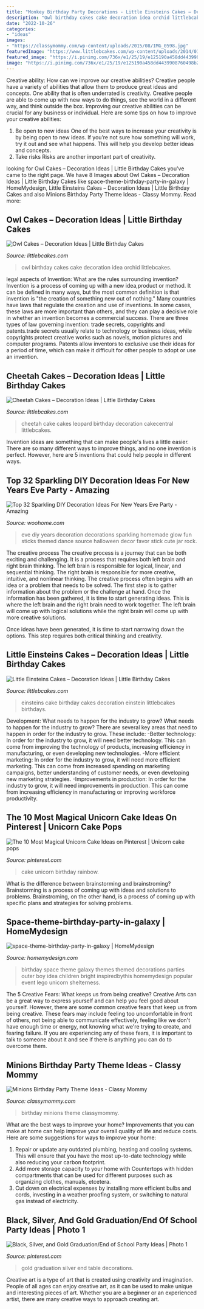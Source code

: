 ```yaml
---
title: "Monkey Birthday Party Decorations - Little Einsteins Cakes – Decoration Ideas"
description: "Owl birthday cakes cake decoration idea orchid littlebcakes"
date: "2022-10-26"
categories:
- "ideas"
images:
- "https://classymommy.com/wp-content/uploads/2015/08/IMG_0598.jpg"
featuredImage: "https://www.littlebcakes.com/wp-content/uploads/2014/01/Little-Einsteins-Birthdays-Cake.jpg"
featured_image: "https://i.pinimg.com/736x/e1/25/19/e125190a458dd4439908760498b278f2.jpg"
image: "https://i.pinimg.com/736x/e1/25/19/e125190a458dd4439908760498b278f2.jpg"
---
```



Creative ability: How can we improve our creative abilities?
Creative people have a variety of abilities that allow them to produce great ideas and concepts. One ability that is often underrated is creativity. Creative people are able to come up with new ways to do things, see the world in a different way, and think outside the box. Improving our creative abilities can be crucial for any business or individual. Here are some tips on how to improve your creative abilities: 
1. Be open to new ideas
One of the best ways to increase your creativity is by being open to new ideas. If you’re not sure how something will work, try it out and see what happens. This will help you develop better ideas and concepts. 
2. Take risks
Risks are another important part of creativity.

	

		
looking for Owl Cakes – Decoration Ideas | Little Birthday Cakes you've came to the right page. We have 8 Images about Owl Cakes – Decoration Ideas | Little Birthday Cakes like space-theme-birthday-party-in-galaxy | HomeMydesign, Little Einsteins Cakes – Decoration Ideas | Little Birthday Cakes and also Minions Birthday Party Theme Ideas - Classy Mommy. Read more:
		
    
## Owl Cakes – Decoration Ideas | Little Birthday Cakes

<img loading=lazy src="http://www.littlebcakes.com/wp-content/uploads/2013/08/Owl-Birthday-Cake-Ideas.jpg" onerror="this.onerror=null;this.src='https://tse4.mm.bing.net/th?id=OIP.xz3m0Ly-0sx_4Y3ufCaAPQHaKd&amp;pid=15.1';" alt="Owl Cakes – Decoration Ideas | Little Birthday Cakes">

_Source: littlebcakes.com_

>owl birthday cakes cake decoration idea orchid littlebcakes. 

	

legal aspects of Invention: What are the rules surrounding invention?
Invention is a process of coming up with a new idea,product or method. It can be defined in many ways, but the most common definition is that invention is "the creation of something new out of nothing." Many countries have laws that regulate the creation and use of inventions. In some cases, these laws are more important than others, and they can play a decisive role in whether an invention becomes a commercial success.
There are three types of law governing invention: trade secrets, copyrights and patents.trade secrets usually relate to technology or business ideas, while copyrights protect creative works such as novels, motion pictures and computer programs. Patents allow inventors to exclusive use their ideas for a period of time, which can make it difficult for other people to adopt or use an invention.

    
## Cheetah Cakes – Decoration Ideas | Little Birthday Cakes

<img loading=lazy src="https://www.littlebcakes.com/wp-content/uploads/2014/02/Cheetah-Cakes-Pictures.jpg" onerror="this.onerror=null;this.src='https://tse3.mm.bing.net/th?id=OIP.5NS714f2F-Ea1bpK9q1DSAHaJ4&amp;pid=15.1';" alt="Cheetah Cakes – Decoration Ideas | Little Birthday Cakes">

_Source: littlebcakes.com_

>cheetah cake cakes leopard birthday decoration cakecentral littlebcakes. 

	

Invention ideas are something that can make people's lives a little easier. There are so many different ways to improve things, and no one invention is perfect. However, here are 5 inventions that could help people in different ways.

    
## Top 32 Sparkling DIY Decoration Ideas For New Years Eve Party - Amazing

<img loading=lazy src="http://www.woohome.com/wp-content/uploads/2013/12/diy-new-year-eve-decorations-20.jpg" onerror="this.onerror=null;this.src='https://tse4.mm.bing.net/th?id=OIP.o9Nc2ChZElrNrT0siW87FQHaLE&amp;pid=15.1';" alt="Top 32 Sparkling DIY Decoration Ideas For New Years Eve Party - Amazing">

_Source: woohome.com_

>eve diy years decoration decorations sparkling homemade glow fun sticks themed dance source halloween decor favor stick cute jar rock. 

	

The creative process
The creative process is a journey that can be both exciting and challenging. It is a process that requires both left brain and right brain thinking. The left brain is responsible for logical, linear, and sequential thinking. The right brain is responsible for more creative, intuitive, and nonlinear thinking.
The creative process often begins with an idea or a problem that needs to be solved. The first step is to gather information about the problem or the challenge at hand. Once the information has been gathered, it is time to start generating ideas. This is where the left brain and the right brain need to work together. The left brain will come up with logical solutions while the right brain will come up with more creative solutions.

Once ideas have been generated, it is time to start narrowing down the options. This step requires both critical thinking and creativity.

    
## Little Einsteins Cakes – Decoration Ideas | Little Birthday Cakes

<img loading=lazy src="https://www.littlebcakes.com/wp-content/uploads/2014/01/Little-Einsteins-Birthdays-Cake.jpg" onerror="this.onerror=null;this.src='https://tse3.mm.bing.net/th?id=OIP.CWzyreoPyNOhj0mcI40qtwHaJ4&amp;pid=15.1';" alt="Little Einsteins Cakes – Decoration Ideas | Little Birthday Cakes">

_Source: littlebcakes.com_

>einsteins cake birthday cakes decoration einstein littlebcakes birthdays. 

	

Development: What needs to happen for the industry to grow?
What needs to happen for the industry to grow? 
There are several key areas that need to happen in order for the industry to grow. These include: 
-Better technology: In order for the industry to grow, it will need better technology. This can come from improving the technology of products, increasing efficiency in manufacturing, or even developing new technologies. 
-More efficient marketing: In order for the industry to grow, it will need more efficient marketing. This can come from increased spending on marketing campaigns, better understanding of customer needs, or even developing new marketing strategies. 
-Improvements in production: In order for the industry to grow, it will need improvements in production. This can come from increasing efficiency in manufacturing or improving workforce productivity.

    
## The 10 Most Magical Unicorn Cake Ideas On Pinterest | Unicorn Cake Pops

<img loading=lazy src="https://i.pinimg.com/736x/bb/58/e6/bb58e6ba0653df92d8d7dd159d6f0be4.jpg" onerror="this.onerror=null;this.src='https://tse2.mm.bing.net/th?id=OIP.lXHNxhxvWzyS9HQKUTuBkwHaK8&amp;pid=15.1';" alt="The 10 Most Magical Unicorn Cake Ideas on Pinterest | Unicorn cake pops">

_Source: pinterest.com_

>cake unicorn birthday rainbow. 

	

What is the difference between brainstorming and brainstroming?
Brainstorming is a process of coming up with ideas and solutions to problems. Brainstroming, on the other hand, is a process of coming up with specific plans and strategies for solving problems.

    
## Space-theme-birthday-party-in-galaxy | HomeMydesign

<img loading=lazy src="https://homemydesign.com/wp-content/uploads/2019/05/space-theme-birthday-party-in-galaxy.jpg" onerror="this.onerror=null;this.src='https://tse3.mm.bing.net/th?id=OIP.aJ-4cOnKQRqjIamquy2xMAHaKH&amp;pid=15.1';" alt="space-theme-birthday-party-in-galaxy | HomeMydesign">

_Source: homemydesign.com_

>birthday space theme galaxy themes themed decorations parties outer boy idea children bright inspiredbythis homemydesign popular event lego unicorn shelterness. 

	

The 5 Creative Fears: What keeps us from being creative?
Creative Arts can be a great way to express yourself and can help you feel good about yourself. However, there are some common creative fears that keep us from being creative. These fears may include feeling too uncomfortable in front of others, not being able to communicate effectively, feeling like we don't have enough time or energy, not knowing what we're trying to create, and fearing failure. If you are experiencing any of these fears, it is important to talk to someone about it and see if there is anything you can do to overcome them.

    
## Minions Birthday Party Theme Ideas - Classy Mommy

<img loading=lazy src="https://classymommy.com/wp-content/uploads/2015/08/IMG_0598.jpg" onerror="this.onerror=null;this.src='https://tse3.mm.bing.net/th?id=OIP.9BjioKepljnWhUz8jmRmqAHaKX&amp;pid=15.1';" alt="Minions Birthday Party Theme Ideas - Classy Mommy">

_Source: classymommy.com_

>birthday minions theme classymommy. 

	

What are the best ways to improve your home?
Improvements that you can make at home can help improve your overall quality of life and reduce costs. Here are some suggestions for ways to improve your home: 
1. Repair or update any outdated plumbing, heating and cooling systems. This will ensure that you have the most up-to-date technology while also reducing your carbon footprint. 
2. Add more storage capacity to your home with Countertops with hidden compartments that can be used for different purposes such as organizing clothes, manuals, etcetera. 
3. Cut down on electrical expenses by installing more efficient bulbs and cords, investing in a weather proofing system, or switching to natural gas instead of electricity. 

    
## Black, Silver, And Gold Graduation/End Of School Party Ideas | Photo 1

<img loading=lazy src="https://i.pinimg.com/736x/e1/25/19/e125190a458dd4439908760498b278f2.jpg" onerror="this.onerror=null;this.src='https://tse4.mm.bing.net/th?id=OIP.9VW8eQ2tSjQAHSdo9n2Q_QHaJ4&amp;pid=15.1';" alt="Black, Silver, and Gold Graduation/End of School Party Ideas | Photo 1">

_Source: pinterest.com_

>gold graduation silver end table decorations. 

	

Creative art is a type of art that is created using creativity and imagination. People of all ages can enjoy creative art, as it can be used to make unique and interesting pieces of art. Whether you are a beginner or an experienced artist, there are many creative ways to approach creating art.

